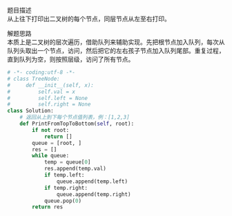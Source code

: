 
题目描述  
从上往下打印出二叉树的每个节点，同层节点从左至右打印。  

解题思路  
本质上是二叉树的层次遍历，借助队列来辅助实现。先把根节点加入队列，每次从队列头取出一个节点，访问，然后把它的左右孩子节点加入队列尾部。重复过程，直到队列为空，则按照层级，访问了所有节点。  

```python 
# -*- coding:utf-8 -*-
# class TreeNode:
#     def __init__(self, x):
#         self.val = x
#         self.left = None
#         self.right = None
class Solution:
    # 返回从上到下每个节点值列表，例：[1,2,3]
    def PrintFromTopToBottom(self, root):
        if not root:
            return [] 
        queue = [root, ] 
        res = [] 
        while queue:
            temp = queue[0]
            res.append(temp.val) 
            if temp.left:
                queue.append(temp.left) 
            if temp.right:
                queue.append(temp.right) 
            queue.pop(0) 
        return res 
```

